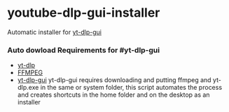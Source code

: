# youtube-dlp-gui-installer
Automatic installer for [yt-dlp-gui](https://github.com/kannagi0303/yt-dlp-gui)
### Auto dowload Requirements for #yt-dlp-gui

-   [yt-dlp](https://github.com/yt-dlp/yt-dlp)
-   [FFMPEG](https://ffmpeg.org/download.html#build-windows)
-  [yt-dlp-gui](https://github.com/kannagi0303/yt-dlp-gui)
yt-dlp-gui requires downloading and putting ffmpeg and yt-dlp.exe in the same or system folder, this script automates the process and creates shortcuts in the home folder and on the desktop as an installer
